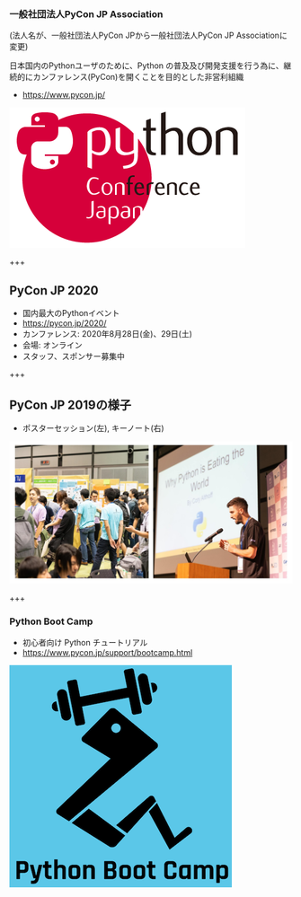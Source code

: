 ### 一般社団法人PyCon JP Association

(法人名が、一般社団法人PyCon JPから一般社団法人PyCon JP Associationに変更)

日本国内のPythonユーザのために、Python の普及及び開発支援を行う為に、継続的にカンファレンス(PyCon)を開くことを目的とした非営利組織

- https://www.pycon.jp/

![PyCon JP](assets/images/pyconjp_logo.png)

+++

## PyCon JP 2020

- 国内最大のPythonイベント
- https://pycon.jp/2020/
- カンファレンス: 2020年8月28日(金)、29日(土)
- 会場: オンライン
- スタッフ、スポンサー募集中

+++

## PyCon JP 2019の様子

- ポスターセッション(左), キーノート(右)

![PyCon JP 2019 Photo](assets/images/pyconjp2019photo.jpg)

+++

### Python Boot Camp

- 初心者向け Python チュートリアル
- https://www.pycon.jp/support/bootcamp.html

![Python Boot Camp](assets/images/python-boot-camp-logo.png)
